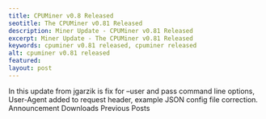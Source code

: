 ```yaml
---
title: CPUMiner v0.8 Released
seotitle: The CPUMiner v0.81 Released
description: Miner Update - CPUMiner v0.81 Released
excerpt: Miner Update - The CPUMiner v0.81 Released
keywords: cpuminer v0.81 released, cpuminer released
alt: cpuminer v0.81 released
featured: 
layout: post
---
```


In this update from jgarzik is fix for –user and pass command line options, User-Agent added to request header, example JSON config file correction. 
Announcement
Downloads
Previous Posts
